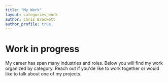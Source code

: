 ```yaml
---
title: "My Work"
layout: categories_work
author: Chris Brockett
author_profile: true
---
```


# Work in progress


My career has span many industries and roles. Below you will find my work organized by category. Reach out if you'de like to work together or would like to talk about one of my projects.
